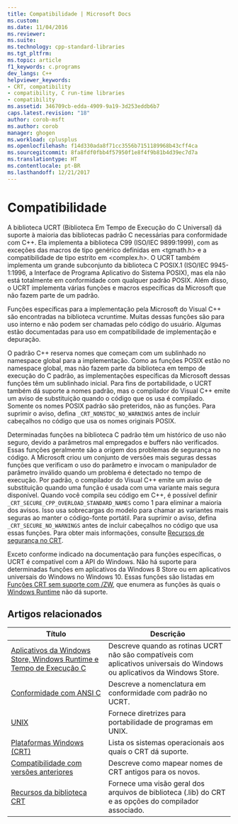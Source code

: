 ```yaml
---
title: Compatibilidade | Microsoft Docs
ms.custom: 
ms.date: 11/04/2016
ms.reviewer: 
ms.suite: 
ms.technology: cpp-standard-libraries
ms.tgt_pltfrm: 
ms.topic: article
f1_keywords: c.programs
dev_langs: C++
helpviewer_keywords:
- CRT, compatibility
- compatibility, C run-time libraries
- compatibility
ms.assetid: 346709cb-edda-4909-9a19-3d253eddb6b7
caps.latest.revision: "18"
author: corob-msft
ms.author: corob
manager: ghogen
ms.workload: cplusplus
ms.openlocfilehash: f14d330ada8f71cc3556b7151189968b43cff4ca
ms.sourcegitcommit: 8fa8fdf0fbb4f57950f1e8f4f9b81b4d39ec7d7a
ms.translationtype: HT
ms.contentlocale: pt-BR
ms.lasthandoff: 12/21/2017
---
```

# <a name="compatibility"></a>Compatibilidade
A biblioteca UCRT (Biblioteca Em Tempo de Execução do C Universal) dá suporte à maioria das bibliotecas padrão C necessárias para conformidade com C++. Ela implementa a biblioteca C99 (ISO/IEC 9899:1999), com as exceções das macros de tipo genérico definidas em \<tgmath.h> e a compatibilidade de tipo estrito em \<complex.h>. O UCRT também implementa um grande subconjunto da biblioteca C POSIX.1 (ISO/IEC 9945-1:1996, a Interface de Programa Aplicativo do Sistema POSIX), mas ela não está totalmente em conformidade com qualquer padrão POSIX.  Além disso, o UCRT implementa várias funções e macros específicas da Microsoft que não fazem parte de um padrão.  
  
 Funções específicas para a implementação pela Microsoft do Visual C++ são encontradas na biblioteca vcruntime.  Muitas dessas funções são para uso interno e não podem ser chamadas pelo código do usuário. Algumas estão documentadas para uso em compatibilidade de implementação e depuração.  
  
 O padrão C++ reserva nomes que começam com um sublinhado no namespace global para a implementação. Como as funções POSIX estão no namespace global, mas não fazem parte da biblioteca em tempo de execução do C padrão, as implementações específicas da Microsoft dessas funções têm um sublinhado inicial. Para fins de portabilidade, o UCRT também dá suporte a nomes padrão, mas o compilador do Visual C++ emite um aviso de substituição quando o código que os usa é compilado. Somente os nomes POSIX padrão são preteridos, não as funções. Para suprimir o aviso, defina `_CRT_NONSTDC_NO_WARNINGS` antes de incluir cabeçalhos no código que usa os nomes originais POSIX.  
  
 Determinadas funções na biblioteca C padrão têm um histórico de uso não seguro, devido a parâmetros mal empregados e buffers não verificados. Essas funções geralmente são a origem dos problemas de segurança no código. A Microsoft criou um conjunto de versões mais seguras dessas funções que verificam o uso do parâmetro e invocam o manipulador de parâmetro inválido quando um problema é detectado no tempo de execução.  Por padrão, o compilador do Visual C++ emite um aviso de substituição quando uma função é usada com uma variante mais segura disponível. Quando você compila seu código em C++, é possível definir `_CRT_SECURE_CPP_OVERLOAD_STANDARD_NAMES` como 1 para eliminar a maioria dos avisos. Isso usa sobrecargas do modelo para chamar as variantes mais seguras ao manter o código-fonte portátil. Para suprimir o aviso, defina `_CRT_SECURE_NO_WARNINGS` antes de incluir cabeçalhos no código que usa essas funções. Para obter mais informações, consulte [Recursos de segurança no CRT](../c-runtime-library/security-features-in-the-crt.md).  
  
 Exceto conforme indicado na documentação para funções específicas, o UCRT é compatível com a API do Windows.  Não há suporte para determinadas funções em aplicativos da Windows 8 Store ou em aplicativos universais do Windows no Windows 10. Essas funções são listadas em [Funções CRT sem suporte com /ZW](http://msdn.microsoft.com/library/windows/apps/jj606124.aspx), que enumera as funções às quais o [Windows Runtime](http://msdn.microsoft.com/en-us/9a1a18b8-9802-4ec5-b9de-0d2dfdf414e9) não dá suporte.  
  
## <a name="related-articles"></a>Artigos relacionados  
  
|Título|Descrição|  
|-----------|-----------------|  
|[Aplicativos da Windows Store, Windows Runtime e Tempo de Execução C](../c-runtime-library/windows-store-apps-the-windows-runtime-and-the-c-run-time.md)|Descreve quando as rotinas UCRT não são compatíveis com aplicativos universais do Windows ou aplicativos da Windows Store.|  
|[Conformidade com ANSI C](../c-runtime-library/ansi-c-compliance.md)|Descreve a nomenclatura em conformidade com padrão no UCRT.|  
|[UNIX](../c-runtime-library/unix.md)|Fornece diretrizes para portabilidade de programas em UNIX.|  
|[Plataformas Windows (CRT)](../c-runtime-library/windows-platforms-crt.md)|Lista os sistemas operacionais aos quais o CRT dá suporte.|  
|[Compatibilidade com versões anteriores](../c-runtime-library/backward-compatibility.md)|Descreve como mapear nomes de CRT antigos para os novos.|  
|[Recursos da biblioteca CRT](../c-runtime-library/crt-library-features.md)|Fornece uma visão geral dos arquivos de biblioteca (.lib) do CRT e as opções do compilador associado.|